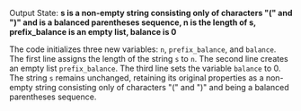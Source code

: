 Output State: **s is a non-empty string consisting only of characters "(" and ")" and is a balanced parentheses sequence, n is the length of s, prefix_balance is an empty list, balance is 0**

The code initializes three new variables: `n`, `prefix_balance`, and `balance`. The first line assigns the length of the string `s` to `n`. The second line creates an empty list `prefix_balance`. The third line sets the variable `balance` to 0. The string `s` remains unchanged, retaining its original properties as a non-empty string consisting only of characters "(" and ")" and being a balanced parentheses sequence.